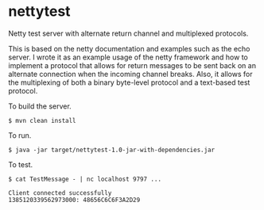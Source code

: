 nettytest
=========

Netty test server with alternate return channel and multiplexed protocols.

This is based on the netty documentation and examples such as the echo server.  I wrote it as an example usage of the
netty framework and how to implement a protocol that allows for return messages to be sent back on an alternate
connection when the incoming channel breaks.  Also, it allows for the multiplexing of both a binary byte-level protocol
and a text-based test protocol.

To build the server.

    $ mvn clean install

To run.

    $ java -jar target/nettytest-1.0-jar-with-dependencies.jar

To test.

    $ cat TestMessage - | nc localhost 9797 ...

    Client connected successfully
    1385120339562973000: 48656C6C6F3A2D29
